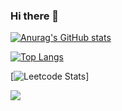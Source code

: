 ### Hi there 👋

[![Anurag's GitHub stats](https://github-readme-stats.vercel.app/api?username=jacksonwun)](https://github.com/anuraghazra/github-readme-stats)

[![Top Langs](https://github-readme-stats.vercel.app/api/top-langs/?username=jacksonwun&layout=compact&count_private=true)](https://github.com/anuraghazra/github-readme-stats)

[![Leetcode Stats](https://leetcode.card.workers.dev/?username=jacksonwun)]

![](https://komarev.com/ghpvc/?username=jacksonwun&style=flat-square&color=blue)
<!--
**jacksonwun/jacksonwun** is a ✨ _special_ ✨ repository because its `README.md` (this file) appears on your GitHub profile.

Here are some ideas to get you started:

- 🔭 I’m currently working on ...
- 🌱 I’m currently learning ...
- 👯 I’m looking to collaborate on ...
- 🤔 I’m looking for help with ...
- 💬 Ask me about ...
- 📫 How to reach me: ...
- 😄 Pronouns: ...
- ⚡ Fun fact: ...
-->
